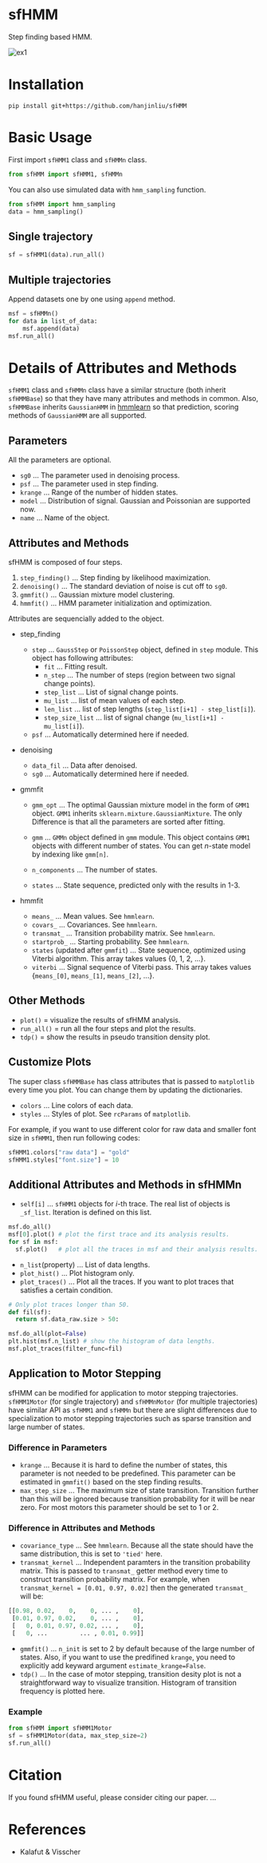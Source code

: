 # sfHMM
Step finding based HMM.

![ex1](animation.gif)

# Installation

```
pip install git+https://github.com/hanjinliu/sfHMM
```

# Basic Usage

First import `sfHMM1` class and `sfHMMn` class.

```python
from sfHMM import sfHMM1, sfHMMn
```

You can also use simulated data with `hmm_sampling` function.

```python
from sfHMM import hmm_sampling
data = hmm_sampling()
```

## Single trajectory

```python
sf = sfHMM1(data).run_all()
```

## Multiple trajectories

Append datasets one by one using `append` method.
```python
msf = sfHMMn()
for data in list_of_data:
    msf.append(data)
msf.run_all()
```

# Details of Attributes and Methods

`sfHMM1` class and `sfHMMn` class have a similar structure (both inherit `sfHMMBase`) so that they have many attributes and methods in common. Also, `sfHMMBase` inherits `GaussianHMM` in [hmmlearn](https://github.com/hmmlearn/hmmlearn) so that prediction, scoring methods of `GaussianHMM` are all supported.

## Parameters

All the parameters are optional.
- `sg0` ... The parameter used in denoising process.
- `psf` ... The parameter used in step finding.
- `krange` ... Range of the number of hidden states.
- `model` ... Distribution of signal. Gaussian and Poissonian are supported now.
- `name` ... Name of the object.

## Attributes and Methods

sfHMM is composed of four steps.

1. `step_finding()` ... Step finding by likelihood maximization.
2. `denoising()` ... The standard deviation of noise is cut off to `sg0`.
3. `gmmfit()` ... Gaussian mixture model clustering.
4. `hmmfit()` ... HMM parameter initialization and optimization.

Attributes are sequencially added to the object.

- step_finding

  - `step` ... `GaussStep` or `PoissonStep` object, defined in `step` module. This object has following attributes:
    - `fit` ... Fitting result.
    - `n_step` ... The number of steps (region between two signal change points).
    - `step_list` ... List of signal change points.
    - `mu_list` ... list of mean values of each step.
    - `len_list` ... list of step lengths (`step_list[i+1] - step_list[i]`).
    - `step_size_list` ... list of signal change (`mu_list[i+1] - mu_list[i]`). 
  - `psf` ... Automatically determined here if needed.

- denoising  

  - `data_fil` ... Data after denoised.
  - `sg0` ... Automatically determined here if needed.

- gmmfit

  - `gmm_opt` ... The optimal Gaussian mixture model in the form of `GMM1` object. `GMM1` inherits `sklearn.mixture.GaussianMixture`. The only Difference is that all the parameters are sorted after fitting.

  - `gmm` ... `GMMn` object defined in `gmm` module. This object contains `GMM1` objects with different number of states. You can get $n$-state model by indexing like `gmm[n]`.
  - `n_components` ... The number of states.
  - `states` ... State sequence, predicted only with the results in 1-3.

- hmmfit
    
  - `means_` ... Mean values. See `hmmlearn`.
  - `covars_` ... Covariances. See `hmmlearn`.
  - `transmat_` ... Transition probability matrix. See `hmmlearn`.
  - `startprob_` ... Starting probability. See `hmmlearn`.
  - `states` (updated after `gmmfit`) ... State sequence, optimized using Viterbi algorithm. This array takes values {0, 1, 2, ...}.
  - `viterbi` ... Signal sequence of Viterbi pass. This array takes values {`means_[0]`, `means_[1]`, `means_[2]`, ...}.

## Other Methods

- `plot()` = visualize the results of sfHMM analysis.
- `run_all()` = run all the four steps and plot the results.
- `tdp()` = show the results in pseudo transition density plot.

## Customize Plots

The super class `sfHMMBase` has class attributes that is passed to `matplotlib` every time you plot. You can change them by updating the dictionaries.

- `colors` ... Line colors of each data.
- `styles` ... Styles of plot. See `rcParams` of `matplotlib`.

For example, if you want to use different color for raw data and smaller font size in `sfHMM1`, then run following codes:

```python
sfHMM1.colors["raw data"] = "gold"
sfHMM1.styles["font.size"] = 10
```

## Additional Attributes and Methods in sfHMMn

- `self[i]` ... `sfHMM1` objects for $i$-th trace. The real list of objects is `_sf_list`. Iteration is defined on this list.
  
```python
msf.do_all()
msf[0].plot() # plot the first trace and its analysis results.
for sf in msf:
  sf.plot()   # plot all the traces in msf and their analysis results.
```

- `n_list`(property) ... List of data lengths.
- `plot_hist()` ... Plot histogram only.
- `plot_traces()` ... Plot all the traces. If you want to plot traces that satisfies a certain condition.
  
```python
# Only plot traces longer than 50.
def fil(sf):
  return sf.data_raw.size > 50:

msf.do_all(plot=False)
plt.hist(msf.n_list) # show the histogram of data lengths.
msf.plot_traces(filter_func=fil)
```

## Application to Motor Stepping

sfHMM can be modified for application to motor stepping trajectories. `sfHMM1Motor` (for single trajectory) and `sfHMMnMotor` (for multiple trajectories) have similar API as `sfHMM1` and `sfHMMn` but there are slight differences due to specialization to motor stepping trajectories such as sparse transition and large number of states.

### Difference in Parameters

- `krange` ... Because it is hard to define the number of states, this parameter is not needed to be predefined. This parameter can be estimated in `gmmfit()` based on the step finding results.
- `max_step_size` ... The maximum size of state transition. Transition further than this will be ignored because transition probability for it will be near zero. For most motors this parameter should be set to 1 or 2.

### Difference in Attributes and Methods

- `covariance_type` ... See `hmmlearn`. Because all the state should have the same distribution, this is set to `'tied'` here.
- `transmat_kernel` ... Independent paramters in the transition probability matrix. This is passed to `transmat_` getter method every time to construct transition probability matrix. For example, when `transmat_kernel = [0.01, 0.97, 0.02]` then the generated `transmat_` will be:
```python
[[0.98, 0.02,    0,    0, ... ,    0],
 [0.01, 0.97, 0.02,    0, ... ,    0],
 [   0, 0.01, 0.97, 0.02, ... ,    0],
 [   0, ...         ... , 0.01, 0.99]]
```
- `gmmfit()` ... `n_init` is set to 2 by default because of the large number of states. Also, if you want to use the predifined `krange`, you need to explicitly add keyward argument `estimate_krange=False`.
- `tdp()` ... In the case of motor stepping, transition desity plot is not a straightforward way to visualize transition. Histogram of transition frequency is plotted here.

### Example
```python
from sfHMM import sfHMM1Motor
sf = sfHMM1Motor(data, max_step_size=2)
sf.run_all()
```

# Citation
If you found sfHMM useful, please consider citing our paper.
 ...

# References
- Kalafut & Visscher
